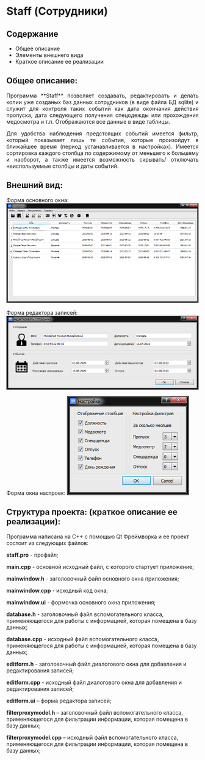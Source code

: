 # Staff (Сотрудники)
## Содержание
* Общее описание
* Элементы внешнего вида
* Краткое описание ее реализации

## Общее описание:
<p align="justify"> Программа **Staff** позволяет создавать, редактировать и делать копии уже созданых баз данных сотрудников (в виде файла БД sqlite) и служит для контроля таких событий как дата окончания действия пропуска, дата следующего получения спецодежды или прохождения медосмотра и т.п. Отображаются все данные в виде таблицы.</p>

<p align="justify"> Для удобства наблюдения предстоящих событий имеется фильтр, который показывает лишь те события, которые произойдут в ближайшее время (период устанавливается в настройках). Имеется сортировка каждого столбца по содержимому от меньшего к большему и наоборот, а также имеется возможность скрывать/ отключать неиспользуемые столбцы и даты событий.</p>

## Внешний вид:

Форма основного окна:
![alt text](screenshots/main_form.png "Форма основного окна")

Форма редактора записей:
![alt text](screenshots/edit_form.png "Форма редактора записей")

Форма окна настроек:
![alt text](screenshots/setting_form.png "Форма окна настроек")


## Структура проекта: (краткое описание ее реализации):
Программа написана на C++ с помощью Qt Фреймворка и ее проект состоит из следующих файлов:

**staff.pro** - профайл;

**main.cpp** - основной исходный файл, с которого стартует приложение;

**mainwindow.h** - заголовочный файл основного окна приложения;

**mainwindow.cpp** - исходный код окна;

**mainwindow.ui** - формочка основного окна приложения;

**database.h** - заголовочный файл вспомогательного класса, применяющегося для работы с информацией, которая помещена в базу данных;

**database.cpp** - исходный файл вспомогательного класса, применяющегося для работы с информацией, которая помещена в базу данных;

**editform.h** - заголовочный файл диалогового окна для добавления и редактирования записей;

**editform.cpp** - исходный файл диалогового окна для добавления и редактирования записей;

**editform.ui** – форма редактора записей;

**filterproxymodel.h** – заголовочный файл вспомогательного класса, применяющегося для фильтрации информации, которая помещена в базу данных;

**filterproxymodel.cpp** – исходный файл вспомогательного класса, применяющегося для фильтрации информации, которая помещена в базу данных;
